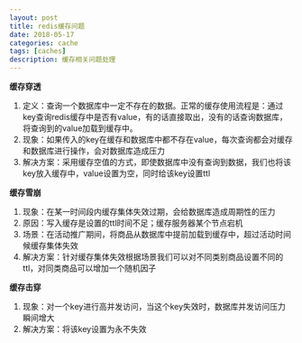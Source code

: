 ```yaml
---
layout: post
title: redis缓存问题
date: 2018-05-17
categories: cache
tags: [caches]
description: 缓存相关问题处理
---
```


**缓存穿透**
1. 定义：查询一个数据库中一定不存在的数据。正常的缓存使用流程是：通过key查询redis缓存中是否有value，有的话直接取出，没有的话查询数据库，将查询到的value加载到缓存中。
2. 现象：如果传入的key在缓存和数据库中都不存在value，每次查询都会对缓存和数据库进行操作，会对数据库造成压力
3. 解决方案：采用缓存空值的方式，即使数据库中没有查询到数据，我们也将该key放入缓存中，value设置为空，同时给该key设置ttl

**缓存雪崩**
1. 现象：在某一时间段内缓存集体失效过期，会给数据库造成周期性的压力
2. 原因：写入缓存是设置的ttl时间不足；缓存服务器某个节点宕机
3. 场景：在活动推广期间，将商品从数据库中提前加载到缓存中，超过活动时间候缓存集体失效
4. 解决方案：针对缓存集体失效根据场景我们可以对不同类别商品设置不同的ttl，对同类商品可以增加一个随机因子

**缓存击穿**
1. 现象：对一个key进行高并发访问，当这个key失效时，数据库并发访问压力瞬间增大
2. 解决方案：将该key设置为永不失效